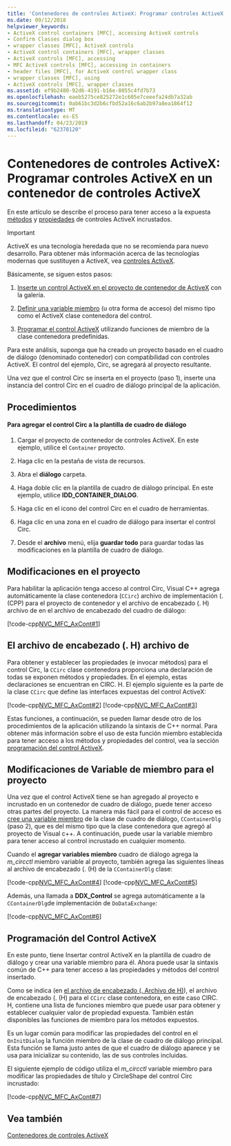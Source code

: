 ```yaml
---
title: 'Contenedores de controles ActiveX: Programar controles ActiveX en un contenedor de controles ActiveX'
ms.date: 09/12/2018
helpviewer_keywords:
- ActiveX control containers [MFC], accessing ActiveX controls
- Confirm Classes dialog box
- wrapper classes [MFC], ActiveX controls
- ActiveX control containers [MFC], wrapper classes
- ActiveX controls [MFC], accessing
- MFC ActiveX controls [MFC], accessing in containers
- header files [MFC], for ActiveX control wrapper class
- wrapper classes [MFC], using
- ActiveX controls [MFC], wrapper classes
ms.assetid: ef9b2480-92d6-4191-b16e-8055c4fd7b73
ms.openlocfilehash: eaeb5275ce825272e1c605e7ceeefa24db7a32ab
ms.sourcegitcommit: 0ab61bc3d2b6cfbd52a16c6ab2b97a8ea1864f12
ms.translationtype: MT
ms.contentlocale: es-ES
ms.lasthandoff: 04/23/2019
ms.locfileid: "62378120"
---
```

# <a name="activex-control-containers-programming-activex-controls-in-an-activex-control-container"></a>Contenedores de controles ActiveX: Programar controles ActiveX en un contenedor de controles ActiveX

En este artículo se describe el proceso para tener acceso a la expuesta [métodos](../mfc/mfc-activex-controls-methods.md) y [propiedades](../mfc/mfc-activex-controls-properties.md) de controles ActiveX incrustados.

>[!IMPORTANT]
> ActiveX es una tecnología heredada que no se recomienda para nuevo desarrollo. Para obtener más información acerca de las tecnologías modernas que sustituyen a ActiveX, vea [controles ActiveX](activex-controls.md).

Básicamente, se siguen estos pasos:

1. [Inserte un control ActiveX en el proyecto de contenedor de ActiveX](../mfc/inserting-a-control-into-a-control-container-application.md) con la galería.

1. [Definir una variable miembro](../mfc/activex-control-containers-connecting-an-activex-control-to-a-member-variable.md) (u otra forma de acceso) del mismo tipo como el ActiveX clase contenedora del control.

1. [Programar el control ActiveX](#_core_programming_the_activex_control) utilizando funciones de miembro de la clase contenedora predefinidas.

Para este análisis, suponga que ha creado un proyecto basado en el cuadro de diálogo (denominado contenedor) con compatibilidad con controles ActiveX. El control del ejemplo, Circ, se agregará al proyecto resultante.

Una vez que el control Circ se inserta en el proyecto (paso 1), inserte una instancia del control Circ en el cuadro de diálogo principal de la aplicación.

## <a name="procedures"></a>Procedimientos

#### <a name="to-add-the-circ-control-to-the-dialog-template"></a>Para agregar el control Circ a la plantilla de cuadro de diálogo

1. Cargar el proyecto de contenedor de controles ActiveX. En este ejemplo, utilice el `Container` proyecto.

1. Haga clic en la pestaña de vista de recursos.

1. Abra el **diálogo** carpeta.

1. Haga doble clic en la plantilla de cuadro de diálogo principal. En este ejemplo, utilice **IDD_CONTAINER_DIALOG**.

1. Haga clic en el icono del control Circ en el cuadro de herramientas.

1. Haga clic en una zona en el cuadro de diálogo para insertar el control Circ.

1. Desde el **archivo** menú, elija **guardar todo** para guardar todas las modificaciones en la plantilla de cuadro de diálogo.

## <a name="modifications-to-the-project"></a>Modificaciones en el proyecto

Para habilitar la aplicación tenga acceso al control Circ, Visual C++ agrega automáticamente la clase contenedora (`CCirc`) archivo de implementación (. (CPP) para el proyecto de contenedor y el archivo de encabezado (. H) archivo de en el archivo de encabezado del cuadro de diálogo:

[!code-cpp[NVC_MFC_AxCont#1](../mfc/codesnippet/cpp/programming-activex-controls-in-a-activex-control-container_1.h)]

##  <a name="_core_the_wrapper_class_header_28h29_file"></a> El archivo de encabezado (. H) archivo de

Para obtener y establecer las propiedades (e invocar métodos) para el control Circ, la `CCirc` clase contenedora proporciona una declaración de todas se exponen métodos y propiedades. En el ejemplo, estas declaraciones se encuentran en CIRC. H. El ejemplo siguiente es la parte de la clase `CCirc` que define las interfaces expuestas del control ActiveX:

[!code-cpp[NVC_MFC_AxCont#2](../mfc/codesnippet/cpp/programming-activex-controls-in-a-activex-control-container_2.h)]
[!code-cpp[NVC_MFC_AxCont#3](../mfc/codesnippet/cpp/programming-activex-controls-in-a-activex-control-container_3.h)]

Estas funciones, a continuación, se pueden llamar desde otro de los procedimientos de la aplicación utilizando la sintaxis de C++ normal. Para obtener más información sobre el uso de esta función miembro establecida para tener acceso a los métodos y propiedades del control, vea la sección [programación del control ActiveX](#_core_programming_the_activex_control).

##  <a name="_core_member_variable_modifications_to_the_project"></a> Modificaciones de Variable de miembro para el proyecto

Una vez que el control ActiveX tiene se han agregado al proyecto e incrustado en un contenedor de cuadro de diálogo, puede tener acceso otras partes del proyecto. La manera más fácil para el control de acceso es [cree una variable miembro](../mfc/activex-control-containers-connecting-an-activex-control-to-a-member-variable.md) de la clase de cuadro de diálogo, `CContainerDlg` (paso 2), que es del mismo tipo que la clase contenedora que agregó al proyecto de Visual c++. A continuación, puede usar la variable miembro para tener acceso al control incrustado en cualquier momento.

Cuando el **agregar variables miembro** cuadro de diálogo agrega la *m_circctl* miembro variable al proyecto, también agrega las siguientes líneas al archivo de encabezado (. (H) de la `CContainerDlg` clase:

[!code-cpp[NVC_MFC_AxCont#4](../mfc/codesnippet/cpp/programming-activex-controls-in-a-activex-control-container_4.h)]
[!code-cpp[NVC_MFC_AxCont#5](../mfc/codesnippet/cpp/programming-activex-controls-in-a-activex-control-container_5.h)]

Además, una llamada a **DDX_Control** se agrega automáticamente a la `CContainerDlg`de implementación de `DoDataExchange`:

[!code-cpp[NVC_MFC_AxCont#6](../mfc/codesnippet/cpp/programming-activex-controls-in-a-activex-control-container_6.cpp)]

##  <a name="_core_programming_the_activex_control"></a> Programación del Control ActiveX

En este punto, tiene Insertar control ActiveX en la plantilla de cuadro de diálogo y crear una variable miembro para él. Ahora puede usar la sintaxis común de C++ para tener acceso a las propiedades y métodos del control insertado.

Como se indica (en [el archivo de encabezado (. Archivo de H)](#_core_the_wrapper_class_header_28h29_file)), el archivo de encabezado (. (H) para el `CCirc` clase contenedora, en este caso CIRC. H, contiene una lista de funciones miembro que puede usar para obtener y establecer cualquier valor de propiedad expuesta. También están disponibles las funciones de miembro para los métodos expuestos.

Es un lugar común para modificar las propiedades del control en el `OnInitDialog` la función miembro de la clase de cuadro de diálogo principal. Esta función se llama justo antes de que el cuadro de diálogo aparece y se usa para inicializar su contenido, las de sus controles incluidas.

El siguiente ejemplo de código utiliza el *m_circctl* variable miembro para modificar las propiedades de título y CircleShape del control Circ incrustado:

[!code-cpp[NVC_MFC_AxCont#7](../mfc/codesnippet/cpp/programming-activex-controls-in-a-activex-control-container_7.cpp)]

## <a name="see-also"></a>Vea también

[Contenedores de controles ActiveX](../mfc/activex-control-containers.md)
